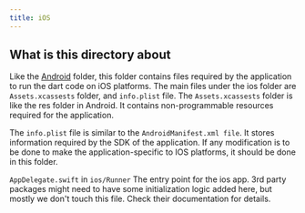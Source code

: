 ```yaml
---
title: iOS
---
```


## What is this directory about

Like the [Android](2.d_android.md) folder, this folder contains files required by the application to run the dart code on iOS platforms. The main files under the ios folder are `Assets.xcassests` folder, and `info.plist` file. The `Assets.xcassests` folder is like the res folder in Android. It contains non-programmable resources required for the application.

The `info.plist` file is similar to the `AndroidManifest.xml file`. It stores information required by the SDK of the application. If any modification is to be done to make the application-specific to IOS platforms, it should be done in this folder.

`AppDelegate.swift` in `ios/Runner` The entry point for the ios app. 3rd party packages might need to have some initialization logic added here, but mostly we don't touch this file. Check their documentation for details.

